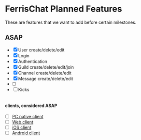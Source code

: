 # FerrisChat Planned Features
These are features that we want to add before certain milestones.

## ASAP
- [x] User create/delete/edit
- [x] Login
- [x] Authentication
- [x] Guild create/delete/edit/join
- [x] Channel create/delete/edit
- [x] Message create/delete/edit
- [ ] 
- [ ] Kicks
<br><br>
#### clients, considered ASAP
- [ ] [PC native client](https://github.com/FerrisChat/client)
- [ ] [Web client](https://github.com/FerrisChat/webclient)
- [ ] [iOS client](https://github.com/FerrisChat/iOS)
- [ ] [Android client](https://github.com/FerrisChat/Android)
